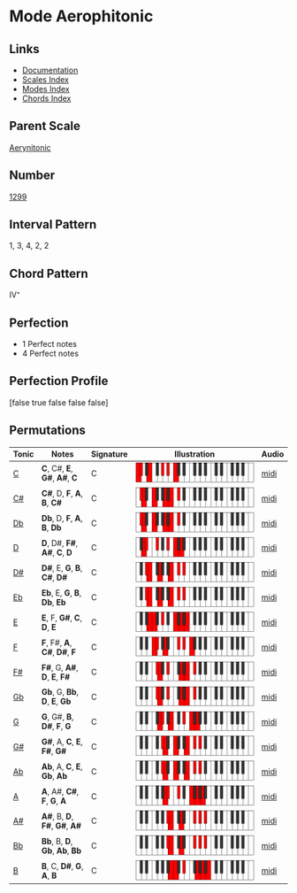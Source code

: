 # Mode Aerophitonic

## Links

- [Documentation](index.md)
- [Scales Index](Scales.md)
- [Modes Index](Modes.md)
- [Chords Index](Chords.md)

## Parent Scale

[Aerynitonic](ScaleAerynitonic.md)

## Number

[1299](https://ianring.com/musictheory/scales/1299)

## Interval Pattern

1, 3, 4, 2, 2

## Chord Pattern

IV⁺

## Perfection

- 1 Perfect notes
- 4 Perfect notes

## Perfection Profile

[false true false false false]

## Permutations

| Tonic | Notes | Signature | Illustration | Audio |
|-------|-------|-----------|--------------|-------|
| [C](ModeCNaturalAerophitonic.md) | **C**, C#, **E**, **G#**, **A#**, **C** | C | ![CNaturalAerophitonic](ModeCNaturalAerophitonic.png) | [midi](https://github.com/edipermadi/music/blob/main/docs/ModeCNaturalAerophitonic.mid?raw=true) |
| [C#](ModeCSharpAerophitonic.md) | **C#**, D, **F**, **A**, **B**, **C#** | C | ![CSharpAerophitonic](ModeCSharpAerophitonic.png) | [midi](https://github.com/edipermadi/music/blob/main/docs/ModeCSharpAerophitonic.mid?raw=true) |
| [Db](ModeDFlatAerophitonic.md) | **Db**, D, **F**, **A**, **B**, **Db** | C | ![DFlatAerophitonic](ModeDFlatAerophitonic.png) | [midi](https://github.com/edipermadi/music/blob/main/docs/ModeDFlatAerophitonic.mid?raw=true) |
| [D](ModeDNaturalAerophitonic.md) | **D**, D#, **F#**, **A#**, **C**, **D** | C | ![DNaturalAerophitonic](ModeDNaturalAerophitonic.png) | [midi](https://github.com/edipermadi/music/blob/main/docs/ModeDNaturalAerophitonic.mid?raw=true) |
| [D#](ModeDSharpAerophitonic.md) | **D#**, E, **G**, **B**, **C#**, **D#** | C | ![DSharpAerophitonic](ModeDSharpAerophitonic.png) | [midi](https://github.com/edipermadi/music/blob/main/docs/ModeDSharpAerophitonic.mid?raw=true) |
| [Eb](ModeEFlatAerophitonic.md) | **Eb**, E, **G**, **B**, **Db**, **Eb** | C | ![EFlatAerophitonic](ModeEFlatAerophitonic.png) | [midi](https://github.com/edipermadi/music/blob/main/docs/ModeEFlatAerophitonic.mid?raw=true) |
| [E](ModeENaturalAerophitonic.md) | **E**, F, **G#**, **C**, **D**, **E** | C | ![ENaturalAerophitonic](ModeENaturalAerophitonic.png) | [midi](https://github.com/edipermadi/music/blob/main/docs/ModeENaturalAerophitonic.mid?raw=true) |
| [F](ModeFNaturalAerophitonic.md) | **F**, F#, **A**, **C#**, **D#**, **F** | C | ![FNaturalAerophitonic](ModeFNaturalAerophitonic.png) | [midi](https://github.com/edipermadi/music/blob/main/docs/ModeFNaturalAerophitonic.mid?raw=true) |
| [F#](ModeFSharpAerophitonic.md) | **F#**, G, **A#**, **D**, **E**, **F#** | C | ![FSharpAerophitonic](ModeFSharpAerophitonic.png) | [midi](https://github.com/edipermadi/music/blob/main/docs/ModeFSharpAerophitonic.mid?raw=true) |
| [Gb](ModeGFlatAerophitonic.md) | **Gb**, G, **Bb**, **D**, **E**, **Gb** | C | ![GFlatAerophitonic](ModeGFlatAerophitonic.png) | [midi](https://github.com/edipermadi/music/blob/main/docs/ModeGFlatAerophitonic.mid?raw=true) |
| [G](ModeGNaturalAerophitonic.md) | **G**, G#, **B**, **D#**, **F**, **G** | C | ![GNaturalAerophitonic](ModeGNaturalAerophitonic.png) | [midi](https://github.com/edipermadi/music/blob/main/docs/ModeGNaturalAerophitonic.mid?raw=true) |
| [G#](ModeGSharpAerophitonic.md) | **G#**, A, **C**, **E**, **F#**, **G#** | C | ![GSharpAerophitonic](ModeGSharpAerophitonic.png) | [midi](https://github.com/edipermadi/music/blob/main/docs/ModeGSharpAerophitonic.mid?raw=true) |
| [Ab](ModeAFlatAerophitonic.md) | **Ab**, A, **C**, **E**, **Gb**, **Ab** | C | ![AFlatAerophitonic](ModeAFlatAerophitonic.png) | [midi](https://github.com/edipermadi/music/blob/main/docs/ModeAFlatAerophitonic.mid?raw=true) |
| [A](ModeANaturalAerophitonic.md) | **A**, A#, **C#**, **F**, **G**, **A** | C | ![ANaturalAerophitonic](ModeANaturalAerophitonic.png) | [midi](https://github.com/edipermadi/music/blob/main/docs/ModeANaturalAerophitonic.mid?raw=true) |
| [A#](ModeASharpAerophitonic.md) | **A#**, B, **D**, **F#**, **G#**, **A#** | C | ![ASharpAerophitonic](ModeASharpAerophitonic.png) | [midi](https://github.com/edipermadi/music/blob/main/docs/ModeASharpAerophitonic.mid?raw=true) |
| [Bb](ModeBFlatAerophitonic.md) | **Bb**, B, **D**, **Gb**, **Ab**, **Bb** | C | ![BFlatAerophitonic](ModeBFlatAerophitonic.png) | [midi](https://github.com/edipermadi/music/blob/main/docs/ModeBFlatAerophitonic.mid?raw=true) |
| [B](ModeBNaturalAerophitonic.md) | **B**, C, **D#**, **G**, **A**, **B** | C | ![BNaturalAerophitonic](ModeBNaturalAerophitonic.png) | [midi](https://github.com/edipermadi/music/blob/main/docs/ModeBNaturalAerophitonic.mid?raw=true) |
